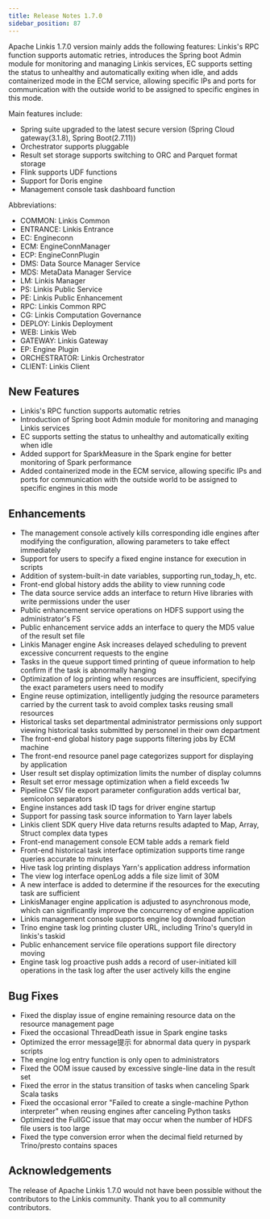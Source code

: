 ```yaml
---
title: Release Notes 1.7.0
sidebar_position: 87
---
```


Apache Linkis 1.7.0 version mainly adds the following features: Linkis's RPC function supports automatic retries, introduces the Spring boot Admin module for monitoring and managing Linkis services, EC supports setting the status to unhealthy and automatically exiting when idle, and adds containerized mode in the ECM service, allowing specific IPs and ports for communication with the outside world to be assigned to specific engines in this mode.

Main features include:

- Spring suite upgraded to the latest secure version (Spring Cloud gateway(3.1.8), Spring Boot(2.7.11))
- Orchestrator supports pluggable
- Result set storage supports switching to ORC and Parquet format storage
- Flink supports UDF functions
- Support for Doris engine
- Management console task dashboard function

Abbreviations:

- COMMON: Linkis Common
- ENTRANCE: Linkis Entrance
- EC: Engineconn
- ECM: EngineConnManager
- ECP: EngineConnPlugin
- DMS: Data Source Manager Service
- MDS: MetaData Manager Service
- LM: Linkis Manager
- PS: Linkis Public Service
- PE: Linkis Public Enhancement
- RPC: Linkis Common RPC
- CG: Linkis Computation Governance
- DEPLOY: Linkis Deployment
- WEB: Linkis Web
- GATEWAY: Linkis Gateway
- EP: Engine Plugin
- ORCHESTRATOR: Linkis Orchestrator
- CLIENT: Linkis Client

## New Features

- Linkis's RPC function supports automatic retries
- Introduction of Spring boot Admin module for monitoring and managing Linkis services
- EC supports setting the status to unhealthy and automatically exiting when idle
- Added support for SparkMeasure in the Spark engine for better monitoring of Spark performance
- Added containerized mode in the ECM service, allowing specific IPs and ports for communication with the outside world to be assigned to specific engines in this mode

## Enhancements

- The management console actively kills corresponding idle engines after modifying the configuration, allowing parameters to take effect immediately
- Support for users to specify a fixed engine instance for execution in scripts
- Addition of system-built-in date variables, supporting run_today_h, etc.
- Front-end global history adds the ability to view running code
- The data source service adds an interface to return Hive libraries with write permissions under the user
- Public enhancement service operations on HDFS support using the administrator's FS
- Public enhancement service adds an interface to query the MD5 value of the result set file
- Linkis Manager engine Ask increases delayed scheduling to prevent excessive concurrent requests to the engine
- Tasks in the queue support timed printing of queue information to help confirm if the task is abnormally hanging
- Optimization of log printing when resources are insufficient, specifying the exact parameters users need to modify
- Engine reuse optimization, intelligently judging the resource parameters carried by the current task to avoid complex tasks reusing small resources
- Historical tasks set departmental administrator permissions only support viewing historical tasks submitted by personnel in their own department
- The front-end global history page supports filtering jobs by ECM machine
- The front-end resource panel page categorizes support for displaying by application
- User result set display optimization limits the number of display columns
- Result set error message optimization when a field exceeds 1w
- Pipeline CSV file export parameter configuration adds vertical bar, semicolon separators
- Engine instances add task ID tags for driver engine startup
- Support for passing task source information to Yarn layer labels
- Linkis client SDK query Hive data returns results adapted to Map, Array, Struct complex data types
- Front-end management console ECM table adds a remark field
- Front-end historical task interface optimization supports time range queries accurate to minutes
- Hive task log printing displays Yarn's application address information
- The view log interface openLog adds a file size limit of 30M
- A new interface is added to determine if the resources for the executing task are sufficient
- LinkisManager engine application is adjusted to asynchronous mode, which can significantly improve the concurrency of engine application
- Linkis management console supports engine log download function
- Trino engine task log printing cluster URL, including Trino's queryId in linkis's taskid
- Public enhancement service file operations support file directory moving
- Engine task log proactive push adds a record of user-initiated kill operations in the task log after the user actively kills the engine

## Bug Fixes

- Fixed the display issue of engine remaining resource data on the resource management page
- Fixed the occasional ThreadDeath issue in Spark engine tasks
- Optimized the error message提示 for abnormal data query in pyspark scripts
- The engine log entry function is only open to administrators
- Fixed the OOM issue caused by excessive single-line data in the result set
- Fixed the error in the status transition of tasks when canceling Spark Scala tasks
- Fixed the occasional error "Failed to create a single-machine Python interpreter" when reusing engines after canceling Python tasks
- Optimized the FullGC issue that may occur when the number of HDFS file users is too large
- Fixed the type conversion error when the decimal field returned by Trino/presto contains spaces

## Acknowledgements

The release of Apache Linkis 1.7.0 would not have been possible without the contributors to the Linkis community. Thank you to all community contributors.
